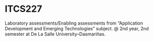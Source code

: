 # ITCS227
Laboratory assessments/Enabling assessments from “Application Development and Emerging Technologies” subject. @ 2nd year, 2nd semester at De La Salle University–Dasmariñas.
